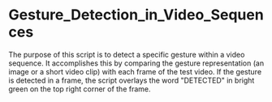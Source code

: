 # Gesture_Detection_in_Video_Sequences
The purpose of this script is to detect a specific gesture within a video sequence. It accomplishes this by comparing the gesture representation (an image or a short video clip) with each frame of the test video. If the gesture is detected in a frame, the script overlays the word "DETECTED" in bright green on the top right corner of the frame.
